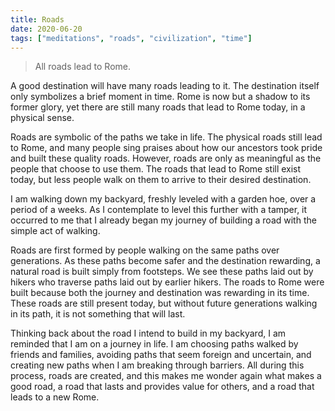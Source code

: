 ```yaml
---
title: Roads
date: 2020-06-20
tags: ["meditations", "roads", "civilization", "time"]
---
```


> All roads lead to Rome.

A good destination will have many roads leading to it.  The destination itself only symbolizes a brief moment in time.  Rome is now but a shadow to its former glory, yet there are still many roads that lead to Rome today, in a physical sense.

Roads are symbolic of the paths we take in life.  The physical roads still lead to Rome, and many people sing praises about how our ancestors took pride and built these quality roads.  However, roads are only as meaningful as the people that choose to use them.  The roads that lead to Rome still exist today, but less people walk on them to arrive to their desired destination.

I am walking down my backyard, freshly leveled with a garden hoe, over a period of a weeks.  As I contemplate to level this further with a tamper, it occurred to me that I already began my journey of building a road with the simple act of walking.

Roads are first formed by people walking on the same paths over generations.  As these paths become safer and the destination rewarding, a natural road is built simply from footsteps.  We see these paths laid out by hikers  who traverse paths laid out by earlier hikers.  The roads to Rome were built because both the journey and destination was rewarding in its time.  These roads are still present today, but without future generations walking in its path, it is not something that will last.

Thinking back about the road I intend to build in my backyard, I am reminded that I am on a journey in life.  I am choosing paths walked by friends and families, avoiding paths that seem foreign and uncertain, and creating new paths when I am breaking through barriers.  All during this process, roads are created, and this makes me wonder again what makes a good road, a road that lasts and provides value for others, and a road that leads to a new Rome.

